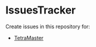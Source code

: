 # IssuesTracker

Create issues in this repository for:

* [TetraMaster](http://play.google.com/store/apps/details?id=com.tunebrains.tetramaster)



